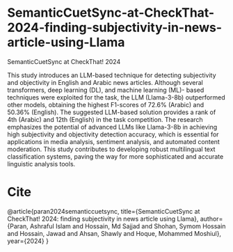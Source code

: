 # SemanticCuetSync-at-CheckThat-2024-finding-subjectivity-in-news-article-using-Llama
SemanticCuetSync at CheckThat! 2024

This study introduces an LLM-based technique for detecting subjectivity and objectivity in English and Arabic
news articles. Although several transformers, deep learning (DL), and machine learning (ML)- based techniques
were exploited for the task, the LLM (Llama-3-8b) outperformed other models, obtaining the highest F1-scores
of 72.6% (Arabic) and 50.36% (English). The suggested LLM-based solution provides a rank of 4th (Arabic) and
12th (English) in the task competition. The research emphasizes the potential of advanced LLMs like Llama-3-8b
in achieving high subjectivity and objectivity detection accuracy, which is essential for applications in media
analysis, sentiment analysis, and automated content moderation. This study contributes to developing robust
multilingual text classification systems, paving the way for more sophisticated and accurate linguistic analysis
tools.

# Cite
@article{paran2024semanticcuetsync,
  title={SemanticCuetSync at CheckThat! 2024: finding subjectivity in news article using Llama},
  author={Paran, Ashraful Islam and Hossain, Md Sajjad and Shohan, Symom Hossain and Hossain, Jawad and Ahsan, Shawly and Hoque, Mohammed Moshiul},
  year={2024}
}
